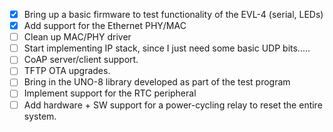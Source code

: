- [X] Bring up a basic firmware to test functionality of the EVL-4 (serial, LEDs)
- [X] Add support for the Ethernet PHY/MAC
- [ ] Clean up MAC/PHY driver
- [ ] Start implementing IP stack, since I just need some basic UDP bits.....
- [ ] CoAP server/client support.
- [ ] TFTP OTA upgrades.
- [ ] Bring in the UNO-8 library developed as part of the test program
- [ ] Implement support for the RTC peripheral
- [ ] Add hardware + SW support for a power-cycling relay to reset the entire system.
